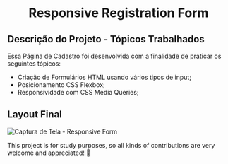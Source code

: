 <h1 align="center"> 
   Responsive Registration Form
</h1>

## Descrição do Projeto - Tópicos Trabalhados

Essa Página de Cadastro foi desenvolvida com a finalidade de praticar os seguintes tópicos:
- Criação de Formulários HTML usando vários tipos de input;
- Posicionamento CSS Flexbox;
- Responsividade com CSS Media Queries;

## Layout Final
![Captura de Tela - Responsive Form](https://user-images.githubusercontent.com/105990622/178065385-29ba198f-61d6-4f66-9cff-b16defa1e609.png)

This project is for study purposes, so all kinds of contributions are very welcome and appreciated! 🤝

